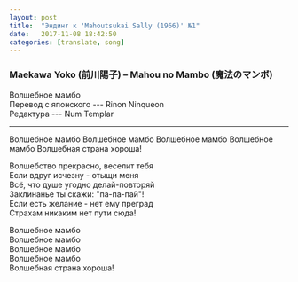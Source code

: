 ```yaml
---
layout: post
title:  "Эндинг к 'Mahoutsukai Sally (1966)' №1"
date:   2017-11-08 18:42:50
categories: [translate, song]
---
```


### Maekawa Yoko (前川陽子) &ndash; Mahou no Mambo (魔法のマンボ)

Волшебное мамбо  
Перевод с японского --- Rinon Ninqueon<br>
Редактура --- Num Templar<br>
<hr>
Волшебное мамбо  
Волшебное мамбо  
Волшебное мамбо  
Волшебное мамбо  
Волшебная страна хороша!  
  
Волшебство прекрасно, веселит тебя  
Если вдруг исчезну - отыщи меня  
Всё, что душе угодно делай-повторяй  
Заклинанье ты скажи: "па-па-пай"!  
Если есть желание - нет ему преград  
Страхам никаким нет пути сюда!  
  
Волшебное мамбо  
Волшебное мамбо  
Волшебное мамбо  
Волшебное мамбо  
Волшебная страна хороша!  
<br><br><br><br><br>